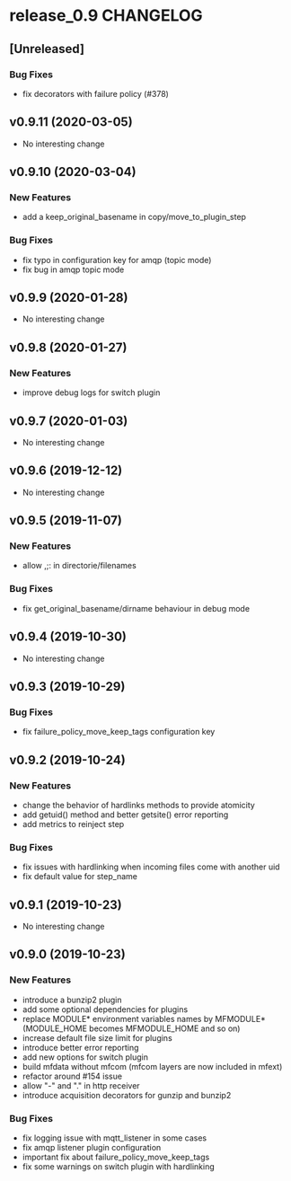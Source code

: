 # release_0.9 CHANGELOG

## [Unreleased]

### Bug Fixes

- fix decorators with failure policy (#378)

## v0.9.11 (2020-03-05)

- No interesting change

## v0.9.10 (2020-03-04)

### New Features

- add a keep_original_basename in copy/move_to_plugin_step

### Bug Fixes

- fix typo in configuration key for amqp (topic mode)
- fix bug in amqp topic mode

## v0.9.9 (2020-01-28)

- No interesting change

## v0.9.8 (2020-01-27)

### New Features

- improve debug logs for switch plugin

## v0.9.7 (2020-01-03)

- No interesting change

## v0.9.6 (2019-12-12)

- No interesting change

## v0.9.5 (2019-11-07)

### New Features

- allow ,;: in directorie/filenames

### Bug Fixes

- fix get_original_basename/dirname behaviour in debug mode

## v0.9.4 (2019-10-30)

- No interesting change

## v0.9.3 (2019-10-29)

### Bug Fixes

- fix failure_policy_move_keep_tags configuration key

## v0.9.2 (2019-10-24)

### New Features

- change the behavior of hardlinks methods to provide atomicity
- add getuid() method and better getsite() error reporting
- add metrics to reinject step

### Bug Fixes

- fix issues with hardlinking when incoming files come with another uid
- fix default value for step_name

## v0.9.1 (2019-10-23)

- No interesting change

## v0.9.0 (2019-10-23)

### New Features

- introduce a bunzip2 plugin
- add some optional dependencies for plugins
- replace MODULE* environment variables names by MFMODULE* (MODULE_HOME becomes MFMODULE_HOME and so on)
- increase default file size limit for plugins
- introduce better error reporting
- add new options for switch plugin
- build mfdata without mfcom (mfcom layers are now included in mfext)
- refactor around #154 issue
- allow "-" and "." in http receiver
- introduce acquisition decorators for gunzip and bunzip2

### Bug Fixes

- fix logging issue with mqtt_listener in some cases
- fix amqp listener plugin configuration
- important fix about failure_policy_move_keep_tags
- fix some warnings on switch plugin with hardlinking


